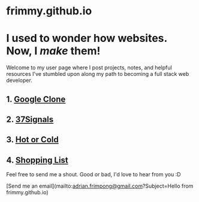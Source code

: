 frimmy.github.io
================

# I used to wonder how websites. Now, I _make_ them!

Welcome to my user page where I post projects, notes, and helpful resources I've stumbled upon along my path to becoming a full stack web developer.


## 1. [Google Clone](http://frimmy.github.io/GoogleCloneProj/)

## 2. [37Signals](http://frimmy.github.io/37Signals/)

## 3. [Hot or Cold](http://frimmy.github.io/Hot-Or-Cold/)

## 4. [Shopping List](http://frimmy.github.io/Shopping-List-Web-App/)
    
Feel free to send me a shout. Good or bad, I'd love to hear from you :D

[Send me an email](mailto:adrian.frimpong@gmail.com?Subject=Hello from frimmy.github.io)
